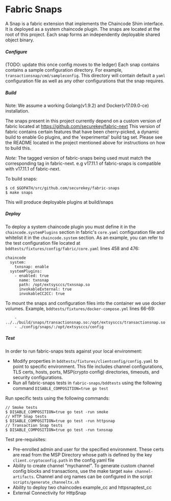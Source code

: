 # Fabric Snaps

A Snap is a fabric extension that implements the Chaincode Shim interface. It is deployed as a system chaincode plugin.
The snaps are located at the root of this project. Each snap forms an independently deployable shared object binary.

##### Configure
(TODO: update this once config moves to the ledger)
Each snap contains contains a sample configuration directory. For example, `transactionsnap/cmd/sampleconfig`. This directory will contain default a `yaml` configuration file as well as any other configurations that the snap requires.

##### Build
Note: We assume a working Golang(v1.9.2) and Docker(v17.09.0-ce) installation.

The snaps present in this project currently depend on a custom version of fabric located at https://github.com/securekey/fabric-next
This version of fabric contains certain features that have been cherry-picked, a dynamic build to enable Go plugins, and the 'experimental' build tag set. Please see the README located in the project mentioned above for instructions on how to build this.

*Note:* The tagged version of fabric-snaps being used must match the corresponding tag in fabric-next. e.g v17.11.1 of fabric-snaps is compatible with v17.11.1 of fabric-next.

To build snaps:
```
$ cd $GOPATH/src/github.com/securekey/fabric-snaps
$ make snaps
```
This will produce deployable plugins at build/snaps

##### Deploy
To deploy a system chaincode plugin you must define it in the `chaincode.systemPlugins` section in fabric's `core.yaml` configuration file and whitelist it in the `chaincode.system` section. As an example, you can refer to the test configuration file located at `bddtests/fixtures/config/fabric/core.yaml` lines 458 and 476:
```
chaincode
  system:
    txnsnap: enable
  systemPlugins:
    - enabled: true
      name: txnsnap
      path: /opt/extsysccs/txnsnap.so
      invokableExternal: true
      invokableCC2CC: true
```

To mount the snaps and configuration files into the container we use docker volumes. Example, `bddtests/fixtures/docker-compose.yml` lines 66-69:
```
    - ../../build/snaps/transactionsnap.so:/opt/extsysccs/transactionsnap.so
    - ./config/snaps/:/opt/extsysccs/config
```

##### Test

In order to run fabric-snaps tests against your local environment:
 - Modify properties in `bddtests/fixtures/clientconfig/config.yaml` to point to specific environment. This file includes channel configurations, TLS certs, hosts, ports, MSP(crypto config) directories, timeouts, and security configurations.
 - Run all fabric-snaps tests in `fabric-snaps/bddtests` using the following command `DISABLE_COMPOSITION=true go test`

Run specific tests using the following commands:
```
// Smoke tests
$ DISABLE_COMPOSITION=true go test -run smoke
// HTTP Snap tests
$ DISABLE_COMPOSITION=true go test -run httpsnap
// Transaction Snap tests
$ DISABLE_COMPOSITION=true go test -run txnsnap
```

Test pre-requisites:          
 - Pre-enrolled admin and user for the specified environment. These certs are read from the MSP Directory whose path is defined by the key `client.cryptoconfig.path` in the config.yaml file
 - Ability to create channel “mychannel”. To generate custom channel config blocks and transactions, use the make target `make channel-artifacts`. Channel and org names can be configured in the script `scripts/generate_channeltx.sh`
 - Ability to deploy two chaincodes example_cc and httpsnaptest_cc
 - External Connectivity for HttpSnap
